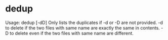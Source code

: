 dedup
=====

Usage: dedup [-dD] <dir-with-originals> <dir-with-duplicates>
  Only lists the duplicates if -d or -D are not provided.
  -d to delete if the two files with same name are exactly the same in contents.
  -D to delete even if the two files with same name are different.

